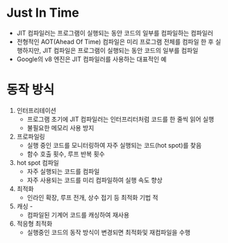# Just In Time

- JIT 컴파일러는 프로그램이 실행되는 동안 코드의 일부를 컴파일하는 컴파일러
- 전형적인 AOT(Ahead Of Time) 컴파일은 미리 프로그램 전체를 컴파일 한 후 실행하지만, JIT 컴파일은 프로그램이 실행되는 동안 코드의 일부를 컴파일
- Google의 v8 엔진은 JIT 컴파일러를 사용하는 대표적인 예

# 동작 방식

1. 인터프리테이션
   - 프로그램 초기에 JIT 컴파일러는 인터프리터처럼 코드를 한 줄씩 읽어 실행
   - 불필요한 메모리 사용 방지
2. 프로파일링
   - 실행 중인 코드를 모니터링하여 자주 실행되는 코드(hot spot)를 찾음
   - 함수 호출 횟수, 루프 반복 횟수
3. hot spot 컴파일
   - 자주 실행되는 코드를 컴파일
   - 자주 사용되는 코드를 미리 컴파일하여 실행 속도 향상
4. 최적화
   - 인라인 확장, 루프 전개, 상수 접기 등 최적화 기법 적
5. 캐싱 -
   - 컴파일된 기계어 코드를 캐싱하여 재사용
6. 적응형 최적화
   - 실행중인 코드의 동작 방식이 변경되면 최적화및 재컴파일을 수행
